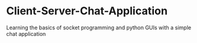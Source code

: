 # Client-Server-Chat-Application
Learning the basics of socket programming and python GUIs with a simple chat application
